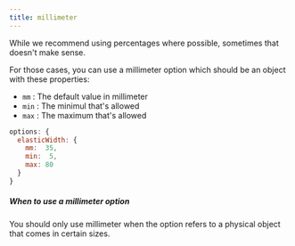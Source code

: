 ```yaml
---
title: millimeter
---
```


While we recommend using percentages where possible, sometimes that doesn't make sense.  

For those cases, you can use a millimeter option which 
should be an object with these properties:

 - `mm` : The default value in millimeter
 - `min` : The minimul that's allowed
 - `max` : The maximum that's allowed

```js
options: {
  elasticWidth: { 
    mm:  35, 
    min:  5, 
    max: 80 
  }
}
```

<Tip>

##### When to use a millimeter option

You should only use millimeter when the option refers to a physical object
that comes in certain sizes. 

</Tip>
